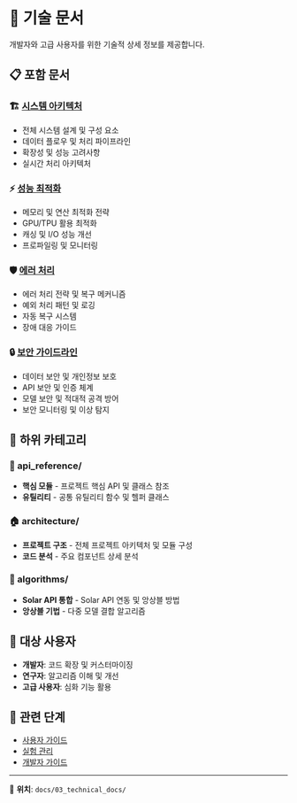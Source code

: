 # 🔧 기술 문서

개발자와 고급 사용자를 위한 기술적 상세 정보를 제공합니다.

## 📋 포함 문서

### 🏗️ [시스템 아키텍처](./system_architecture.md)
- 전체 시스템 설계 및 구성 요소
- 데이터 플로우 및 처리 파이프라인
- 확장성 및 성능 고려사항
- 실시간 처리 아키텍처

### ⚡ [성능 최적화](./performance_optimization.md)
- 메모리 및 연산 최적화 전략
- GPU/TPU 활용 최적화
- 캐싱 및 I/O 성능 개선
- 프로파일링 및 모니터링

### 🛡️ [에러 처리](./error_handling.md)
- 에러 처리 전략 및 복구 메커니즘
- 예외 처리 패턴 및 로깅
- 자동 복구 시스템
- 장애 대응 가이드

### 🔒 [보안 가이드라인](./security_guidelines.md)
- 데이터 보안 및 개인정보 보호
- API 보안 및 인증 체계
- 모델 보안 및 적대적 공격 방어
- 보안 모니터링 및 이상 탐지

## 📁 하위 카테고리

### 🔌 api_reference/
- **핵심 모듈** - 프로젝트 핵심 API 및 클래스 참조
- **유틸리티** - 공통 유틸리티 함수 및 헬퍼 클래스

### 🏠️ architecture/
- **프로젝트 구조** - 전체 프로젝트 아키텍처 및 모듈 구성
- **코드 분석** - 주요 컴포넌트 상세 분석

### 🧮 algorithms/
- **Solar API 통합** - Solar API 연동 및 앙상블 방법
- **앙상블 기법** - 다중 모델 결합 알고리즘

## 🎯 대상 사용자

- **개발자**: 코드 확장 및 커스터마이징
- **연구자**: 알고리즘 이해 및 개선
- **고급 사용자**: 심화 기능 활용

## 🔗 관련 단계

- [사용자 가이드](../02_user_guides/README.md)
- [실험 관리](../04_experiments/README.md)
- [개발자 가이드](../07_development/README.md)

---
📍 **위치**: `docs/03_technical_docs/`
